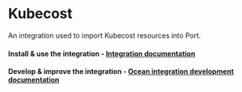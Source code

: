 # Kubecost

An integration used to import Kubecost resources into Port.

#### Install & use the integration - [Integration documentation](https://docs.port.io/build-your-software-catalog/sync-data-to-catalog/cloud-cost/kubecost)

#### Develop & improve the integration - [Ocean integration development documentation](https://ocean.getport.io/develop-an-integration/)